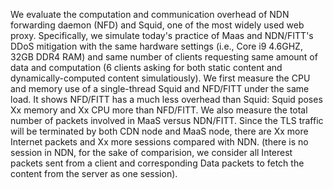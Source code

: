 We evaluate the computation and communication overhead of NDN forwarding daemon (NFD) and Squid, one of the most widely used web proxy.
Specifically, we simulate today's practice of Maas and NDN/FITT's DDoS mitigation with the same hardware settings (i.e., Core i9 4.6GHZ, 32GB DDR4 RAM) and same number of clients requesting same amount of data and computation (6 clients asking for both static content and dynamically-computed content simulatiously).
We first measure the CPU and memory use of a single-thread Squid and NFD/FITT under the same load. It shows NFD/FITT has a much less overhead than Squid: Squid poses Xx memory and Xx CPU more than NFD/FITT.
We also measure the total number of packets involved in MaaS versus NDN/FITT. Since the TLS traffic will be terminated by both CDN node and MaaS node, there are Xx more Internet packets and Xx more sessions compared with NDN.
(there is no session in NDN, for the sake of comparision, we consider all Interest packets sent from a client and corresponding Data packets to fetch the content from the server as one session).